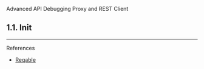 Advanced API Debugging Proxy and REST Client

## 1.1. Init



---

References

- [Reqable](https://reqable.com/en-US/)